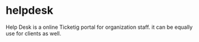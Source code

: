 # helpdesk
Help Desk is a online Ticketig portal for organization staff. it can be equally use for clients as well.
